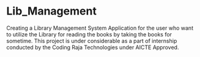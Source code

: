 # Lib_Management
Creating a Library Management System Application for the user who want to utilize the Library for reading the books by taking the books for sometime. This project is under considerable as a part of internship conducted by the Coding Raja Technologies  under AICTE Approved.
